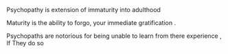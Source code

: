 
Psychopathy is extension of immaturity into adulthood 

Maturity is the ability to forgo, your immediate gratification . 

Psychopaths are notorious for being unable to learn from there experience ,
If They do so
